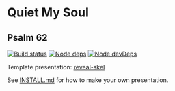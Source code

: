 # Quiet My Soul
## Psalm 62

[![Build status](https://api.travis-ci.com/sermons/quiet.svg)](https://travis-ci.com/github/sermons/quiet)
[![Node deps](https://david-dm.org/sermons/quiet.svg)](https://david-dm.org/sermons/quiet)
[![Node devDeps](https://david-dm.org/sermons/quiet/dev-status.svg)](https://david-dm.org/sermons/quiet?type=dev)

Template presentation: [reveal-skel](https://github.com/sermons/reveal-skel)

See [INSTALL.md](INSTALL.md)
for how to make your own presentation.
